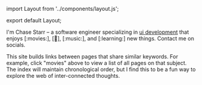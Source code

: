 import Layout from '../components/layout.js';

export default Layout;

I'm Chase Starr – a software engineer specializing in [ui development](https://baseweb.design) that enjoys [:movies:], [:art:], [:music:], and [:learning:] new things. Contact me on socials.

This site builds links between pages that share similar keywords. For example, click "movies" above to view a list of all pages on that subject. The index will maintain chronological order, but I find this to be a fun way to explore the web of inter-connected thoughts.
